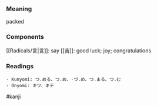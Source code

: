 ### Meaning

packed

### Components

[[Radicals/言|言]]: say [[吉]]: good luck; joy; congratulations

### Readings

```
- Kunyomi: つ.める、つ.め、-づ.め、つ.まる、つ.む
- Onyomi: キツ、キチ
```

#kanji